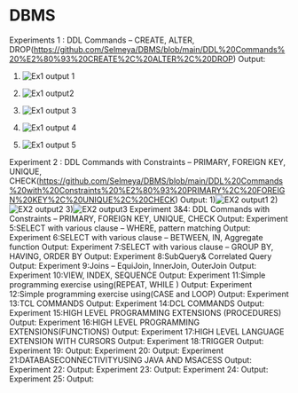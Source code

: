 # DBMS
Experiments 1 : DDL Commands – CREATE, ALTER, DROP(https://github.com/Selmeya/DBMS/blob/main/DDL%20Commands%20%E2%80%93%20CREATE%2C%20ALTER%2C%20DROP)
Output:
   
   1) ![Ex1 output 1](https://user-images.githubusercontent.com/112368898/194228232-18088837-96e0-45a9-9847-cb8972c634ff.png)
   
  2)  ![Ex1 output2](https://user-images.githubusercontent.com/112368898/194229246-ca792c1a-f50c-4063-92ab-af7aa8d3b36f.png)
  3)  ![Ex1 output 3](https://user-images.githubusercontent.com/112368898/194229337-ef623d61-0456-4ace-bb3b-0352e537d9fb.png)
  4)  ![Ex1 output 4](https://user-images.githubusercontent.com/112368898/194229504-735baa6c-29a0-44b9-8593-a3753be40275.png)
  5)  ![Ex1 output 5](https://user-images.githubusercontent.com/112368898/194229616-e5166a61-3dfa-45f4-98ec-7896bf8c67a4.png)


Experiment 2 : DDL Commands with Constraints – PRIMARY, FOREIGN KEY, UNIQUE, CHECK(https://github.com/Selmeya/DBMS/blob/main/DDL%20Commands%20with%20Constraints%20%E2%80%93%20PRIMARY%2C%20FOREIGN%20KEY%2C%20UNIQUE%2C%20CHECK)
Output:
 1)![EX2 output1](https://user-images.githubusercontent.com/112368898/194352367-5b54d4fa-fefa-452e-b09f-71fa5dd3c3f4.png)
 2)![EX2 output2](https://user-images.githubusercontent.com/112368898/194352463-08b68d10-0f1c-42cc-b2f5-5665d73e3e2b.png)
 3)![EX2 output3](https://user-images.githubusercontent.com/112368898/194352691-e94bf2bd-252b-4ecb-8b06-194e649e073b.png)
Experiment 3&4: DDL Commands with Constraints – PRIMARY, FOREIGN KEY, UNIQUE, CHECK
Output:
Experiment 5:SELECT with various clause – WHERE, pattern matching
Output:
Experiment 6:SELECT with various clause – BETWEEN, IN, Aggregate function
Output:
Experiment 7:SELECT with various clause – GROUP BY, HAVING, ORDER BY
Output:
Experiment 8:SubQuery& Correlated Query
Output:
Experiment 9:Joins – EquiJoin, InnerJoin, OuterJoin
Output:
Experiment 10:VIEW, INDEX, SEQUENCE
Output:
Experiment 11:Simple programming exercise using(REPEAT, WHILE )
Output:
Experiment 12:Simple programming exercise using(CASE and LOOP)
Output:
Experiment 13:TCL COMMANDS
Output:
Experiment 14:DCL COMMANDS
Output:
Experiment 15:HIGH LEVEL PROGRAMMING EXTENSIONS (PROCEDURES)
Output:
Experiment 16:HIGH LEVEL PROGRAMMING EXTENSIONS(FUNCTIONS)
Output:
Experiment 17:HIGH LEVEL LANGUAGE EXTENSION WITH CURSORS
Output:
Experiment 18:TRIGGER
Output:
Experiment 19:
Output:
Experiment 20:
Output:
Experiment 21:DATABASECONNECTIVITYUSING JAVA AND MSACESS
Output:
Experiment 22:
Output:
Experiment 23:
Output:
Experiment 24:
Output:
Experiment 25:
Output:



